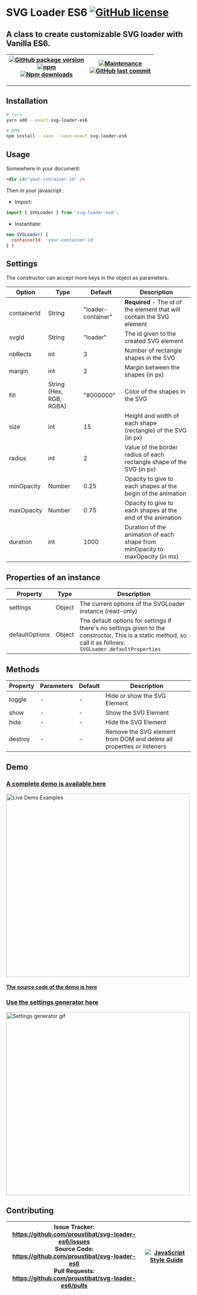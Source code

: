 # SVG Loader ES6 <a href='https://github.com/proustibat/svg-loader-es6/blob/master/LICENSE.md'><img src='https://img.shields.io/github/license/proustibat/svg-loader-es6.svg' alt='GitHub license'/></a>

## A class to create customizable SVG loader with Vanilla ES6.

| [![GitHub package version](https://img.shields.io/github/package-json/v/proustibat/svg-loader-es6.svg)]() <br/> [![npm](https://img.shields.io/npm/v/svg-loader-es6.svg)](https://www.npmjs.com/package/svg-loader-es6) <br/>  [![Npm downloads](https://img.shields.io/npm/dt/svg-loader-es6.svg)](https://www.npmjs.com/package/svg-loader-es6) | [![Maintenance](https://img.shields.io/maintenance/yes/2024.svg)](https://github.com/proustibat/svg-loader-es6/commits/main) </br> [![GitHub last commit](https://img.shields.io/github/last-commit/proustibat/svg-loader-es6.svg)](https://github.com/proustibat/svg-loader-es6/commits/main) |
|-|------------------------------------------------------------------------------------------------------------------------------------------------------------------------------------------------------------------------------------------------------------------------------------------------|



---------------------

## Installation
```sh
# Yarn
yarn add --exact svg-loader-es6

# NPM
npm install --save --save-exact svg-loader-es6

```

## Usage

Somewhere in your document:

```html
<div id="your-container-id" />
```
Then in your javascript :
- Import:
```js
import { SVGLoader } from 'svg-loader-es6';
```
- Instantiate:
```js
new SVGLoader( {
  containerId: 'your-container-id'
} )
```

## Settings
The constructor can accept more keys in the object as parameters.

Option | Type | Default | Description
------ | ---- | ------- | -----------
containerId | String | "loader-container" | **Required** - The id of the element that will contain the SVG element
svgId | String | "loader" | The id given to the created SVG element
nbRects | int   | 3 | Number of rectangle shapes in the SVG
margin | int   | 2 | Margin between the shapes (in px)
fill | String (Hex, RGB, RGBA)   | "#000000" | Color of the shapes in the SVG
size | int   | 15 | Height and width of each shape (rectangle) of the SVG (in px)
radius | int   | 2 | Value of the border radius of each rectangle shape of the SVG (in px)
minOpacity | Number   | 0.25 | Opacity to give to each shapes at the begin of the animation
maxOpacity | Number   | 0.75 | Opacity to give to each shapes at the end of the animation
duration | int   | 1000 | Duration of the animation of each shape from minOpacity to maxOpacity (in ms)


## Properties of an instance

Property | Type  | Description
-------- | ----  | -----------
settings | Object | The current options of the SVGLoader instance (read-only)
defaultOptions | Object | The default options for settings if there's no settings given to the constructor. This is a static method, so call it as follows: `SVGLoader.defaultProperties`


## Methods 

Property | Parameters | Default | Description
-------- | ---------- | ------- | -----------
toggle | - | - | Hide or show the SVG Element
show | - | - | Show the SVG Element
hide | - | - | Hide the SVG Element
destroy | - | - | Remove the SVG element from DOM and delete all properties or listeners


## Demo
### [A complete demo is available here](https://proustibat.github.io/svg-loader-es6-example/)
<img src="https://j.gifs.com/zK9948.gif" alt="Live Demo Examples" width="500" />

#### [The source code of the demo is here](https://github.com/proustibat/svg-loader-es6-example)

### [Use the settings generator here](https://proustibat.github.io/svg-loader-es6-example/generator.html)
<img src="https://j.gifs.com/qYDD8r.gif" alt="Settings generator gif" width="500" />

## Contributing

| Issue Tracker: <a href="https://github.com/proustibat/svg-loader-es6/issues" alt="">https://github.com/proustibat/svg-loader-es6/issues</a><br/>Source Code: <a href="https://github.com/proustibat/svg-loader-es6">https://github.com/proustibat/svg-loader-es6</a><br/>Pull Requests: <a href="https://github.com/proustibat/svg-loader-es6/pulls" alt="">https://github.com/proustibat/svg-loader-es6/pulls</a> | <a href="https://github.com/standard/standard"><img src="https://cdn.rawgit.com/standard/standard/master/badge.svg" alt="JavaScript Style Guide" /></a> |
| - | - |
